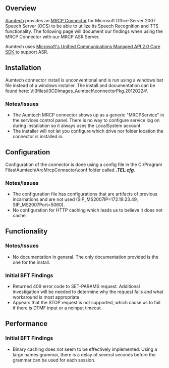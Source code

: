 ## Overview

[Aumtech](http://www.aumtech.com/) provides an [MRCP Connector](http://www.aumtech.com/WhitePapers/MRCP_Connector_Overview.pdf) for Microsoft Office Server 2007 Speech Server (OCS) to be able to utilize its Speech Recognition and TTS functionality. The following page will document our findings when using the MRCP Connector with our MRCP ASR Server.

Aumtech uses [Microsoft's Unified Communications Managed API 2.0 Core SDK ](http://msdn.microsoft.com/en-us/library/dd253340\(v=office.13\).aspx) to support ASR.

## Installation

Aumtech connector install is unconventional and is run using a windows bat file instead of a windows installer. The install and documentation can be found here: \\\i3files\I3CDImages_Aumtech\connectorPkg.20120224\

### Notes/Issues

  * The Aumtech MRCP connector shows up as a generic "MRCPService" in the services control panel. There is no way to configure service log on during installation so it always uses the LocalSystem account.
  * The installer will not let you configure which drive nor folder location the connector is installed in.



## Configuration

Configuration of the connector is done using a config file in the C:\Program Files\Aumtech\ArcMrcpConnector\conf folder called **_.TEL.cfg_**.

### Notes/Issues

  * The configuration file has configurations that are artifacts of previous incarnations and are not used (SIP_MS2007IP=172.19.23.49, SIP_MS2007Port=5060).
  * No configuration for HTTP caching which leads us to believe it does not cache.



## Functionality

### Notes/Issues

  * No documentation in general. The only documentation provided is the one for the install.



### Initial BFT Findings

  * Returned 409 error code to SET-PARAMS request. Additional investigation will be needed to determine why the request fails and what workaround is most appropriate
  * Appears that the STOP request is not supported, which cause us to fail if there is DTMF input or a noinput timeout.



## Performance

### Initial BFT Findings

  * Binary caching does not seem to be effectively implemented. Using a large names grammar, there is a delay of several seconds before the grammar can be used for each session.


